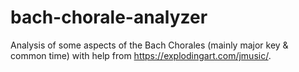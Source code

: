 # bach-chorale-analyzer
Analysis of some aspects of the Bach Chorales (mainly major key &amp; common time) with help from https://explodingart.com/jmusic/.
